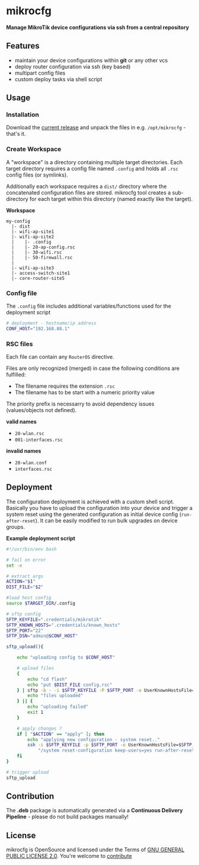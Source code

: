 mikrocfg
=============================

**Manage MikroTik device configurations via ssh from a central repository**

## Features ##

* maintain your device configurations within **git** or any other vcs
* deploy router configuration via ssh (key based)
* multipart config files
* custom deploy tasks via shell script

## Usage ##

### Installation ###

Download the [current release]() and unpack the files in e.g. `/opt/mikrocfg` - that's it.

### Create Workspace ###

A "workspace" is a directory containing multiple target directories. 
Each target directory requires a config file named `.config` and holds all `.rsc` config files (or symlinks).

Additionally each workspace requires a `dist/` directory where the concatenated configuration files are stored. mikrocfg tool creates a sub-directory for each target within this directory (named exactly like the target).

**Workspace**

```raw
my-config
  |- dist
  |- wifi-ap-site1
  |- wifi-ap-site2
  |    |- .config
  |    |- 20-ap-config.rsc
  |    |- 30-wifi.rsc
  |    |- 50-firewall.rsc
  |
  |- wifi-ap-site3
  |- access-switch-site1
  |- core-router-site5
```

### Config file ###

The `.config` file includes additional variables/functions used for the deployment script

```bash
# deployment - hostname/ip address
CONF_HOST="192.168.88.1"
```

### RSC files ###

Each file can contain any `RouterOS` directive.

Files are only recognized (merged) in case the following conditions are fulfilled:

* The filename requires the extension `.rsc`
* The filename has to be start with a numeric priority value

The priority prefix is necessarry to avoid dependency issues (values/objects not defined).

**valid names**

* `20-wlan.rsc`
* `001-interfaces.rsc`

**invalid names**

* `20-wlan.conf`
* `interfaces.rsc`

## Deployment ##

The configuration deployment is achieved with a custom shell script. Basically you have to upload the configuration into your device and trigger a system reset using the generated configuration as initial device config (`run-after-reset`). It can be easily modified to run bulk upgrades on device groups.

**Example deployment script**

```bash
#!/usr/bin/env bash

# fail on error
set -e

# extract args
ACTION="$1"
DIST_FILE="$2"

#load host config
source $TARGET_DIR/.config

# sftp config
SFTP_KEYFILE=".credentials/mikrotik"
SFTP_KNOWN_HOSTS=".credentials/known_hosts"
SFTP_PORT="22"
SFTP_DSN="admin@$CONF_HOST"

sftp_upload(){

    echo "uploading config to $CONF_HOST"

    # upload files
    {
        echo "cd flash"
        echo "put $DIST_FILE config.rsc"
    } | sftp -b - -i $SFTP_KEYFILE -P $SFTP_PORT -o UserKnownHostsFile=$SFTP_KNOWN_HOSTS -o StrictHostKeyChecking=no $SFTP_DSN && {
        echo "files uploaded"
    } || {
        echo "uploading failed"
        exit 1
    }

    # apply changes ?
    if [ "$ACTION" == "apply" ]; then
        echo "applying new configuration - system reset.."
        ssh -i $SFTP_KEYFILE -p $SFTP_PORT -o UserKnownHostsFile=$SFTP_KNOWN_HOSTS -o StrictHostKeyChecking=no $SFTP_DSN \
            "/system reset-configuration keep-users=yes run-after-reset=flash/config.rsc"
    fi
}

# trigger upload
sftp_upload
```

## Contribution ##

The **.deb** package is automatically generated via a **Continuous Delivery Pipeline** - please do not build packages manually!

## License ##
mikrocfg is OpenSource and licensed under the Terms of [GNU GENERAL PUBLIC LICENSE 2.0](https://opensource.org/licenses/GPL-2.0). You're welcome to [contribute](docs/CONTRIBUTING.md)
